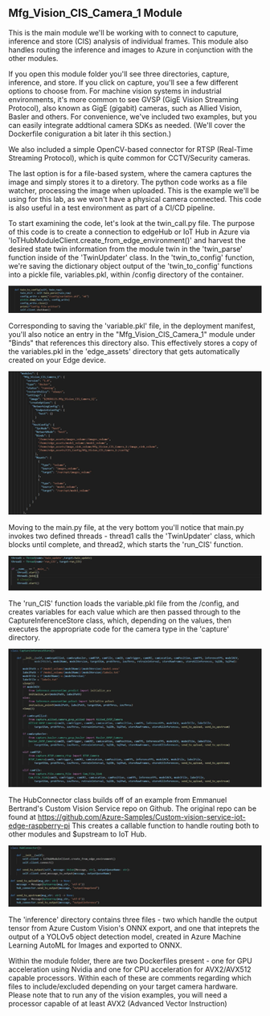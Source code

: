 ## Mfg_Vision_CIS_Camera_1 Module

This is the main module we'll be working with to connect to caputure, inference and store (CIS) analysis of individual frames.  This module also handles routing the inference and images to Azure in conjunction with the other modules.

If you open this module folder you'll see three directories, capture, inference, and store.  If you click on capture, you'll see a few different options to choose from.  For machine vision systems in industrial environments, it's more common to see GVSP (GigE Vision Streaming Protocol), also known as GigE (gigabit) cameras, such as Allied Vision, Basler and others.  For convenience, we've included two examples, but you can easily integrate addtional camera SDKs as needed. (We'll cover the Dockerfile coniguration a bit later ih this section.)

We also included a simple OpenCV-based connector for RTSP (Real-Time Streaming Protocol), which is quite common for CCTV/Security cameras.

The last option is for a file-based system, where the camera captures the image and simply stores it to a diretory. The python code works as a file watcher, processing the image when uploaded. This is the example we'll be using for this lab, as we won't have a physical camera connected.  This code is also useful in a test environment as part of a CI/CD pipeline.

To start examining the code, let's look at the twin_call.py file. The purpose of this code is to create a connection to edgeHub or IoT Hub in Azure via 'IoTHubModuleClient.create_from_edge_environment()' and harvest the desired state twin information from the module twin in the 'twin_parse' function inside of the 'TwinUpdater' class.  In the 'twin_to_config' function, we're saving the dictionary object output of the 'twin_to_config' functions into a pickle file, variables.pkl, within /config directory of the container.

![](../../hol_images/twin_to_config.JPG)

Corresponding to saving the 'variable.pkl' file, in the deployment manifest, you'll also notice an entry in the "Mfg_Vision_CIS_Camera_1" module under "Binds" that references this directory also.  This effectively stores a copy of the variables.pkl in the 'edge_assets' directory that gets automatically created on your Edge device.

![](../../hol_images/dm_cis_cam_1.JPG)

Moving to the main.py file, at the very bottom you'll notice that main.py invokes two defined threads - thread1 calls the 'TwinUpdater' class, which blocks until complete, and thread2, which starts the 'run_CIS' function.  

![](../../hol_images/main_cis_1.JPG)

The 'run_CIS' function loads the variable.pkl file from the /config, and creates variables for each value which are then passed through to the CaptureInferenceStore class, which, depending on the values, then executes the appropriate code for the camera type in the 'capture' directory. 

![](../../hol_images/main_cis_2.JPG)

The HubConnector class builds off of an example from Emmanuel Bertrand's Custom Vision Service repo on Github.
The original repo can be found at https://github.com/Azure-Samples/Custom-vision-service-iot-edge-raspberry-pi  This creates a callable function to handle routing both to other modules and $upstream to IoT Hub.

![](../../hol_images/main_cis_3.JPG)

The 'inference' directory contains three files - two which handle the output tensor from Azure Custom Vision's ONNX export, and one that inteprets the output of a YOLOv5 object detection model, created in Azure Machine Learning AutoML for Images and exported to ONNX.

Within the module folder, there are two Dockerfiles present - one for GPU acceleration using Nvidia and one for CPU acceleration for AVX2/AVX512 capable processors.  Within each of these are comments regarding which files to include/excluded depending on your target camera hardware.  Please note that to run any of the vision examples, you will need a processor capable of at least AVX2 (Advanced Vector Instruction)




